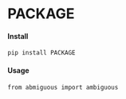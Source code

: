 PACKAGE
======

#### Install
```pip install PACKAGE```


#### Usage
```
from abmiguous import ambiguous


```
